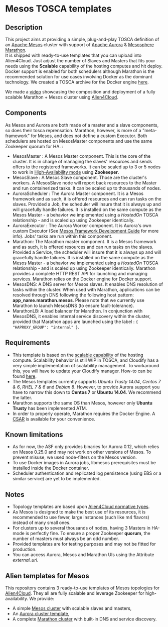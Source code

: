 # Mesos TOSCA templates

## Description

This project aims at providing a simple, plug-and-play TOSCA definition of an [Apache Mesos](http://mesos.apache.org) cluster with support of [Apache Aurora](http://aurora.apache.org) & [Mesosphere Marathon](https://mesosphere.github.io/marathon).  
It is shipped with ready-to-use templates that you can upload into Alien4Cloud. Just adjust the number of Slaves and Masters that fits your needs using the **Scalable** capability of the hosting computes and hit deploy.
Docker support is enabled for both schedulers although Marathon is the recommended solution for use cases involving Docker as the dominant technology. We created a TOSCA archive for the Docker engine [here](https://github.com/alien4cloud/samples/tree/master/docker-engine).

We made a [video](https://www.youtube.com/watch?v=IoOzf7wwCnM) showcasing the composition and deployment of a fully scalable Marathon + Mesos cluster using [Alien4Cloud](http://alien4cloud.github.io).

## Components

As Mesos and Aurora are both made of a master and a slave components, so does their tosca reprensation. Marathon, however, is more of a "meta-framework" for Mesos, and does not define a custom Executor.
Both schedulers are hosted on MesosMaster components and use the same Zookeeper quorum for HA. :

- MesosMaster : A Mesos Master component. This is the core of the cluster. It is in charge of managing the slaves' resources and sends offers to the registered frameworks.
It can be scaled up to 3 or 5 nodes to work in [High-Availability mode](http://mesos.apache.org/documentation/latest/high-availability/) using **Zookeeper**.
- MesosSlave : A Mesos Slave component. Those are the cluster's workers. A MesosSlave node will report back resources to the Master and run containerized tasks. It can be scaled up to thousands of nodes.
- AuroraScheduler : The Aurora Master component. It is a Mesos framework and as such, it is offered resources and can run tasks on the slaves. Provided a Job, the scheduler will insure
that it is always up and will gracefully handle failures. It is installed on the same compute as the Mesos Master - a behavior we implemented using a _HostedOn_ TOSCA relationship - and is scaled up using Zookeeper identically.
- AuroraExecutor : The Aurora Worker component. It is Aurora's own custom Executor (See [Mesos Framework Development Guide](http://mesos.apache.org/documentation/latest/app-framework-development-guide/) for more info).
Jobs' tasks are run within this component.
- Marathon: The Marathon master component. It is a Mesos framework and as such, it is offered resources and can run tasks on the slaves. Provided a Service, the scheduler will insure
that it is always up and will gracefully handle failures. It is installed on the same compute as the Mesos Master - a behavior we implemented using a _HostedOn_ TOSCA relationship - and is scaled up using Zookeeper identically.
Marathon provides a complete HTTP REST API for launching and managing services. Marathon relies on the Docker engine for Docker support.
- MesosDNS: A DNS server for Mesos slaves. It enables DNS resolution of tasks within the cluster. When used with Marathon, applications can be resolved through DNS following the following host pattern:  **app_name.marathon.mesos**. Please note that we currently use Marathon to launch MesosDNS (to ensure fault-tolerance).
- MarathonLB: A load balancer for Marathon. In conjunction with MesosDNS, it enables internal service discovery within the cluster, provided that Marathon apps are launched using the label : `{ "HAPROXY_GROUP": "internal" }`.

## Requirements

- This template is based on the [scalable capability](http://docs.oasis-open.org/tosca/TOSCA-Simple-Profile-YAML/v1.0/csprd01/TOSCA-Simple-Profile-YAML-v1.0-csprd01.html#_Toc430015753)
of the hosting compute. Scalability behavior is still WIP in TOSCA, and Cloudify has a very simple implementation of scalability management.
To workaround this, you will have to update your Cloudify manager. How-to can be found [here](http://alien4cloud.github.io/#/documentation/1.1.0/orchestrators/cloudify3_driver/index.html).
- The Mesos templates currently supports *Ubuntu Trusty 14.04*, *Centos 7 & 6*, *RHEL 7 & 6* and _Debian 8_. However, to provide Aurora support you have to narrow this down to **Centos 7** or **Ubuntu 14.04**.
We recommend the latter.
- Marathon supports the same OS than Mesos, however only **Ubuntu Trusty** has been implemented ATM.
- In order to properly operate, Marathon requires the Docker Engine. A [CSAR](https://github.com/alien4cloud/samples/tree/master/docker-engine) is available for your convenience.

## Known limitations

- As for now, the ASF only provides binaries for Aurora 0.12, which relies on Mesos 0.25.0 and may not work on other versions of Mesos.
To prevent misuse, we used node-filters on the Mesos version.
- To use Docker images in Aurora jobs, libmesos prerequisites must be installed inside the Docker container.
- Scheduler authentication and replicated log persistence (using EBS or a similar service) are yet to be implemented.

## Notes

- Topology templates are based upon [Alien4Cloud normative types](https://github.com/alien4cloud/tosca-normative-types/blob/master/normative-types.yml).
- As Mesos is designed to make the best use of its resources, it is recommended to use fewer, large instances (such like m4 flavors) instead of many small ones.
- For clusters up to several thousands of nodes, having 3 Masters in HA-mode is perfectly fine. To ensure a proper Zookeeper **quorum**, the number of masters must always be an odd number.
- Provided templates are for testing purposes and may not be fitted for production.
- You can access Aurora, Mesos and Marathon UIs using the Attribute *external_url*.

## Alien templates for Mesos

This repository contains 3 ready-to-use templates of Mesos topologies for [Alien4Cloud](http://alien4cloud.github.io).
They all are fully scalable and leverage Zookeeper for high-availability. We provide:
 - A simple [Mesos cluster](topology-mesos/mesos-ha-template.yml) with scalable slaves and masters,
 - An [Aurora cluster template](topology-aurora/aurora-template.yml),
 - A complete [Marathon cluster](topology-marathon/marathon-template) with built-in DNS and service discovery.
